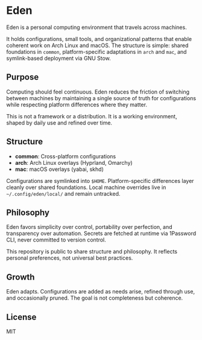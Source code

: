 # Eden

Eden is a personal computing environment that travels across machines.

It holds configurations, small tools, and organizational patterns that enable coherent work on Arch Linux and macOS. The structure is simple: shared foundations in `common`, platform-specific adaptations in `arch` and `mac`, and symlink-based deployment via GNU Stow.

## Purpose

Computing should feel continuous. Eden reduces the friction of switching between machines by maintaining a single source of truth for configurations while respecting platform differences where they matter.

This is not a framework or a distribution. It is a working environment, shaped by daily use and refined over time.

## Structure

- **common**: Cross-platform configurations
- **arch**: Arch Linux overlays (Hyprland, Omarchy)
- **mac**: macOS overlays (yabai, skhd)

Configurations are symlinked into `$HOME`. Platform-specific differences layer cleanly over shared foundations. Local machine overrides live in `~/.config/eden/local/` and remain untracked.

## Philosophy

Eden favors simplicity over control, portability over perfection, and transparency over automation. Secrets are fetched at runtime via 1Password CLI, never committed to version control.

This repository is public to share structure and philosophy. It reflects personal preferences, not universal best practices.

## Growth

Eden adapts. Configurations are added as needs arise, refined through use, and occasionally pruned. The goal is not completeness but coherence.

## License

MIT

